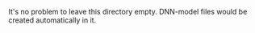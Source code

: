 It's no problem to leave this directory empty. DNN-model files would be created automatically in it.
